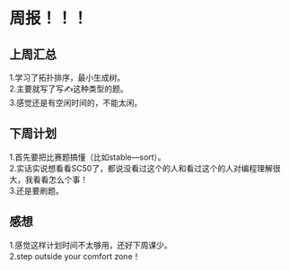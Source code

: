 # 周报！！！
  ## 上周汇总  
1.学习了拓扑排序，最小生成树。  
2.主要就写了写✍这种类型的题。  
3.感觉还是有空闲时间的，不能太闲。  
  ##  下周计划
  1.首先要把比赛题搞懂（比如stable—sort）。  
  2.实话实说想看看SC50了，都说没看过这个的人和看过这个的人对编程理解很大，我看看怎么个事！  
  3.还是要刷题。  
  ##  感想  
  1.感觉这样计划时间不太够用，还好下周课少。  
  2.step outside your comfort zone！
